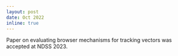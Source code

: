 ```yaml
---
layout: post
date: Oct 2022
inline: true
---
```


Paper on evaluating browser mechanisms for tracking vectors was accepted at NDSS 2023.
